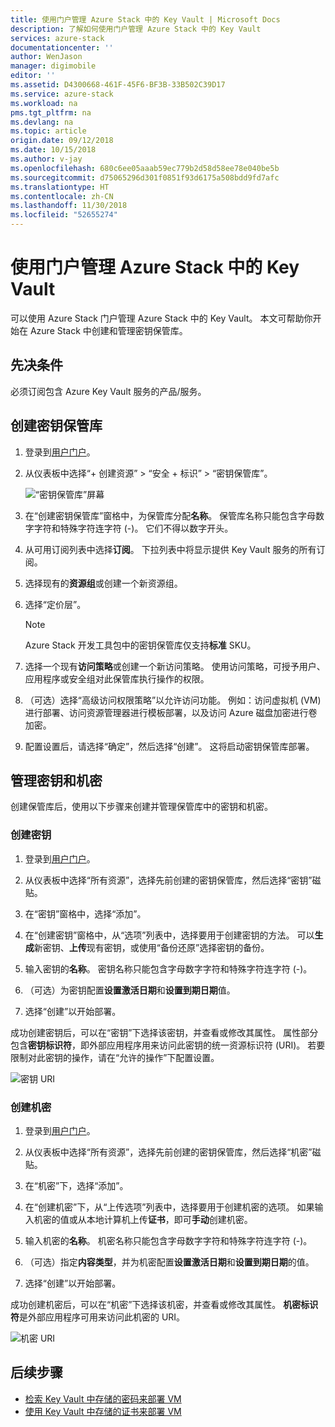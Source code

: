 ```yaml
---
title: 使用门户管理 Azure Stack 中的 Key Vault | Microsoft Docs
description: 了解如何使用门户管理 Azure Stack 中的 Key Vault
services: azure-stack
documentationcenter: ''
author: WenJason
manager: digimobile
editor: ''
ms.assetid: D4300668-461F-45F6-BF3B-33B502C39D17
ms.service: azure-stack
ms.workload: na
pms.tgt_pltfrm: na
ms.devlang: na
ms.topic: article
origin.date: 09/12/2018
ms.date: 10/15/2018
ms.author: v-jay
ms.openlocfilehash: 680c6ee05aaab59ec779b2d58d58ee78e040be5b
ms.sourcegitcommit: d75065296d301f0851f93d6175a508bdd9fd7afc
ms.translationtype: HT
ms.contentlocale: zh-CN
ms.lasthandoff: 11/30/2018
ms.locfileid: "52655274"
---
```

# <a name="manage-key-vault-in-azure-stack-by-using-the-portal"></a>使用门户管理 Azure Stack 中的 Key Vault

可以使用 Azure Stack 门户管理 Azure Stack 中的 Key Vault。 本文可帮助你开始在 Azure Stack 中创建和管理密钥保管库。

## <a name="prerequisites"></a>先决条件

必须订阅包含 Azure Key Vault 服务的产品/服务。

## <a name="create-a-key-vault"></a>创建密钥保管库

1. 登录到[用户门户](https://portal.local.azurestack.external)。

2. 从仪表板中选择“+ 创建资源” > “安全 + 标识” > “密钥保管库”。

    ![“密钥保管库”屏幕](media/azure-stack-kv-manage-portal/image1.png)

3. 在“创建密钥保管库”窗格中，为保管库分配**名称**。 保管库名称只能包含字母数字字符和特殊字符连字符 (-)。 它们不得以数字开头。

4. 从可用订阅列表中选择**订阅**。 下拉列表中将显示提供 Key Vault 服务的所有订阅。

5. 选择现有的**资源组**或创建一个新资源组。

6. 选择“定价层”。
    >[!NOTE]
    > Azure Stack 开发工具包中的密钥保管库仅支持**标准** SKU。

7. 选择一个现有**访问策略**或创建一个新访问策略。 使用访问策略，可授予用户、应用程序或安全组对此保管库执行操作的权限。

8. （可选）选择“高级访问权限策略”以允许访问功能。 例如：访问虚拟机 (VM) 进行部署、访问资源管理器进行模板部署，以及访问 Azure 磁盘加密进行卷加密。

9. 配置设置后，请选择“确定”，然后选择“创建”。 这将启动密钥保管库部署。

## <a name="manage-keys-and-secrets"></a>管理密钥和机密

创建保管库后，使用以下步骤来创建并管理保管库中的密钥和机密。

### <a name="create-a-key"></a>创建密钥

1. 登录到[用户门户](https://portal.local.azurestack.external)。

2. 从仪表板中选择“所有资源”，选择先前创建的密钥保管库，然后选择“密钥”磁贴。

3. 在“密钥”窗格中，选择“添加”。

4. 在“创建密钥”窗格中，从“选项”列表中，选择要用于创建密钥的方法。 可以**生成**新密钥、**上传**现有密钥，或使用“备份还原”选择密钥的备份。

5. 输入密钥的**名称**。 密钥名称只能包含字母数字字符和特殊字符连字符 (-)。

6. （可选）为密钥配置**设置激活日期**和**设置到期日期**值。

7. 选择“创建”以开始部署。

成功创建密钥后，可以在“密钥”下选择该密钥，并查看或修改其属性。 属性部分包含**密钥标识符**，即外部应用程序用来访问此密钥的统一资源标识符 (URI)。 若要限制对此密钥的操作，请在“允许的操作”下配置设置。

![密钥 URI](media/azure-stack-kv-manage-portal/image4.png)

### <a name="create-a-secret"></a>创建机密

1. 登录到[用户门户](https://portal.local.azurestack.external)。
2. 从仪表板中选择“所有资源”，选择先前创建的密钥保管库，然后选择“机密”磁贴。

3. 在“机密”下，选择“添加”。

4. 在“创建机密”下，从“上传选项”列表中，选择要用于创建机密的选项。 如果输入机密的值或从本地计算机上传**证书**，即可**手动**创建机密。

5. 输入机密的**名称**。 机密名称只能包含字母数字字符和特殊字符连字符 (-)。

6. （可选）指定**内容类型**，并为机密配置**设置激活日期**和**设置到期日期**的值。

7. 选择“创建”以开始部署。

成功创建机密后，可以在“机密”下选择该机密，并查看或修改其属性。 **机密标识符**是外部应用程序可用来访问此机密的 URI。

![机密 URI](media/azure-stack-kv-manage-portal/image5.png)

## <a name="next-steps"></a>后续步骤

* [检索 Key Vault 中存储的密码来部署 VM](azure-stack-kv-deploy-vm-with-secret.md)
* [使用 Key Vault 中存储的证书来部署 VM](azure-stack-kv-push-secret-into-vm.md)

<!-- Update_Description: wording update -->